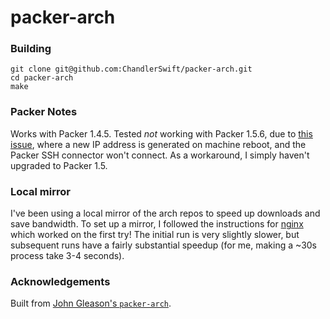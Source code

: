 # packer-arch

### Building
```
git clone git@github.com:ChandlerSwift/packer-arch.git
cd packer-arch
make
```

### Packer Notes
Works with Packer 1.4.5. Tested _not_ working with Packer 1.5.6, due to
[this issue](https://github.com/hashicorp/packer/issues/8528), where a new IP
address is generated on machine reboot, and the Packer SSH connector won't
connect. As a workaround, I simply haven't upgraded to Packer 1.5.

### Local mirror
I've been using a local mirror of the arch repos to speed up downloads and save
bandwidth. To set up a mirror, I followed the instructions for
[nginx](https://wiki.archlinux.org/index.php/Pacman/Tips_and_tricks#Dynamic_reverse_proxy_cache_using_nginx)
which worked on the first try! The initial run is very slightly slower, but
subsequent runs have a fairly substantial speedup (for me, making a ~30s
process take 3-4 seconds).

### Acknowledgements
Built from [John Gleason's `packer-arch`](https://github.com/jogleasonjr/packer-arch).
